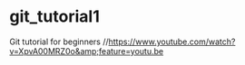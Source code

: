 # git_tutorial1
Git tutorial for beginners  //https://www.youtube.com/watch?v=XpvA00MRZ0o&amp;feature=youtu.be
